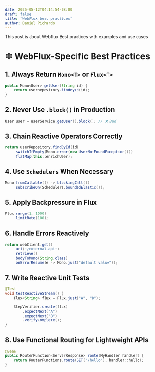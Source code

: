 ```yaml
---
date: 2025-05-12T04:14:54-08:00
draft: false
title: "WebFlux best practices"
author: Daniel Pichardo
---
```


This post is about Webflux Best practices with examples and use cases


# ⚛ WebFlux-Specific Best Practices

## 1. Always Return `Mono<T>` or `Flux<T>`

```java
public Mono<User> getUser(String id) {
    return userRepository.findById(id);
}
```

## 2. Never Use `.block()` in Production

```java
User user = userService.getUser().block(); // ❌ Bad
```

## 3. Chain Reactive Operators Correctly

```java
return userRepository.findById(id)
    .switchIfEmpty(Mono.error(new UserNotFoundException()))
    .flatMap(this::enrichUser);
```

## 4. Use `Schedulers` When Necessary

```java
Mono.fromCallable(() -> blockingCall())
    .subscribeOn(Schedulers.boundedElastic());
```

## 5. Apply Backpressure in Flux

```java
Flux.range(1, 1000)
    .limitRate(100);
```

## 6. Handle Errors Reactively

```java
return webClient.get()
    .uri("/external-api")
    .retrieve()
    .bodyToMono(String.class)
    .onErrorResume(e -> Mono.just("default value"));
```

## 7. Write Reactive Unit Tests

```java
@Test
void testReactiveStream() {
    Flux<String> flux = Flux.just("A", "B");

    StepVerifier.create(flux)
        .expectNext("A")
        .expectNext("B")
        .verifyComplete();
}
```

## 8. Use Functional Routing for Lightweight APIs

```java
@Bean
public RouterFunction<ServerResponse> route(MyHandler handler) {
    return RouterFunctions.route(GET("/hello"), handler::hello);
}
```